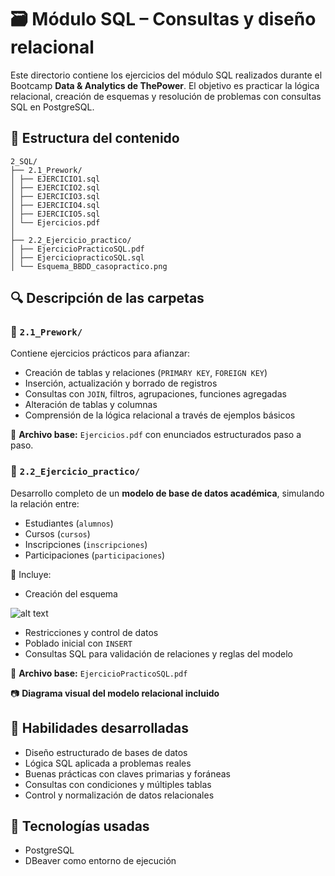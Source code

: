 # 🗃️ Módulo SQL – Consultas y diseño relacional

Este directorio contiene los ejercicios del módulo SQL realizados durante el Bootcamp **Data & Analytics de ThePower**. El objetivo es practicar la lógica relacional, creación de esquemas y resolución de problemas con consultas SQL en PostgreSQL.


## 📁 Estructura del contenido
````
2_SQL/
├── 2.1_Prework/
│ ├── EJERCICIO1.sql
│ ├── EJERCICIO2.sql
│ ├── EJERCICIO3.sql
│ ├── EJERCICIO4.sql
│ ├── EJERCICIO5.sql
│ └── Ejercicios.pdf
│
├── 2.2_Ejercicio_practico/
│ ├── EjercicioPracticoSQL.pdf
│ ├── EjerciciopracticoSQL.sql
│ └── Esquema_BBDD_casopractico.png
````
## 🔍 Descripción de las carpetas

### 📘 `2.1_Prework/`

Contiene ejercicios prácticos para afianzar:

- Creación de tablas y relaciones (`PRIMARY KEY`, `FOREIGN KEY`)
- Inserción, actualización y borrado de registros
- Consultas con `JOIN`, filtros, agrupaciones, funciones agregadas
- Alteración de tablas y columnas
- Comprensión de la lógica relacional a través de ejemplos básicos

📄 **Archivo base:** `Ejercicios.pdf` con enunciados estructurados paso a paso.



### 🧩 `2.2_Ejercicio_practico/`

Desarrollo completo de un **modelo de base de datos académica**, simulando la relación entre:

- Estudiantes (`alumnos`)
- Cursos (`cursos`)
- Inscripciones (`inscripciones`)
- Participaciones (`participaciones`)



📌 Incluye:

- Creación del esquema

![alt text](Esquema_BBDD_casopractico.png)
- Restricciones y control de datos
- Poblado inicial con `INSERT`
- Consultas SQL para validación de relaciones y reglas del modelo

📄 **Archivo base:** `EjercicioPracticoSQL.pdf`

📷 **Diagrama visual del modelo relacional incluido**


## 🧠 Habilidades desarrolladas

- Diseño estructurado de bases de datos
- Lógica SQL aplicada a problemas reales
- Buenas prácticas con claves primarias y foráneas
- Consultas con condiciones y múltiples tablas
- Control y normalización de datos relacionales



## 🧾 Tecnologías usadas

- PostgreSQL
- DBeaver como entorno de ejecución



